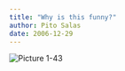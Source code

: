 ```yaml
---
title: "Why is this funny?"
author: Pito Salas
date: 2006-12-29
---
```




![Picture
1-43](https://i0.wp.com/s3.media.squarespace.com/production/1075723/12829350/weblogs/weblog/images/Picture%25201-43.png?resize=584%2C79)


